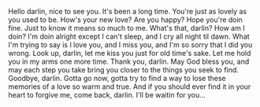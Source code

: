 Hello darlin, nice to see you. It's been a long time. You're just as lovely as you used to be. How's your new love? Are you happy? Hope you're doin fine. Just to know it means so much to me. What's that, darlin? How am I doin? I'm doin alright except I can't sleep, and I cry all night til dawn. What I'm trying to say is I love you, and I miss you, and I'm so sorry that I did you wrong. Look up, darlin, let me kiss you just for old time's sake. Let me hold you in my arms one more time. Thank you, darlin. May God bless you, and may each step you take bring you closer to the things you seek to find. Goodbye, darlin. Gotta go now, gotta try to find a way to lose these memories of a love so warm and true. And if you should ever find it in your heart to forgive me, come back, darlin. I'll be waitin for you...
